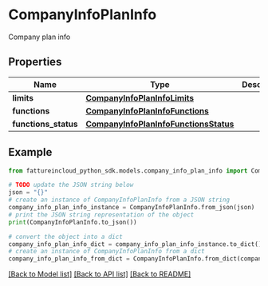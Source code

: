 # CompanyInfoPlanInfo

Company plan info

## Properties

Name | Type | Description | Notes
------------ | ------------- | ------------- | -------------
**limits** | [**CompanyInfoPlanInfoLimits**](CompanyInfoPlanInfoLimits.md) |  | [optional] 
**functions** | [**CompanyInfoPlanInfoFunctions**](CompanyInfoPlanInfoFunctions.md) |  | [optional] 
**functions_status** | [**CompanyInfoPlanInfoFunctionsStatus**](CompanyInfoPlanInfoFunctionsStatus.md) |  | [optional] 

## Example

```python
from fattureincloud_python_sdk.models.company_info_plan_info import CompanyInfoPlanInfo

# TODO update the JSON string below
json = "{}"
# create an instance of CompanyInfoPlanInfo from a JSON string
company_info_plan_info_instance = CompanyInfoPlanInfo.from_json(json)
# print the JSON string representation of the object
print(CompanyInfoPlanInfo.to_json())

# convert the object into a dict
company_info_plan_info_dict = company_info_plan_info_instance.to_dict()
# create an instance of CompanyInfoPlanInfo from a dict
company_info_plan_info_from_dict = CompanyInfoPlanInfo.from_dict(company_info_plan_info_dict)
```
[[Back to Model list]](../README.md#documentation-for-models) [[Back to API list]](../README.md#documentation-for-api-endpoints) [[Back to README]](../README.md)


